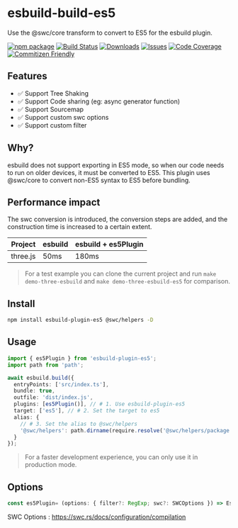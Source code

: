 # esbuild-build-es5

Use the @swc/core transform to convert to ES5 for the esbuild plugin.

[![npm package][npm-img]][npm-url]
[![Build Status][build-img]][build-url]
[![Downloads][downloads-img]][downloads-url]
[![Issues][issues-img]][issues-url]
[![Code Coverage][codecov-img]][codecov-url]
[![Commitizen Friendly][commitizen-img]][commitizen-url]

## Features

- ✅ Support Tree Shaking
- ✅ Support Code sharing (eg: async generator function)
- ✅ Support Sourcemap
- ✅ Support custom swc options
- ✅ Support custom filter

## Why?

esbuild does not support exporting in ES5 mode, so when our code needs to run on older devices, 
it must be converted to ES5. This plugin uses @swc/core to convert non-ES5 syntax to ES5 before bundling.


## Performance impact

The swc conversion is introduced, the conversion steps are added, and the construction time is increased to a certain extent.

| Project  | esbuild | esbuild + es5Plugin |
|----------|---------| --- |
| three.js | 50ms    | 180ms |

> For a test example you can clone the current project and run `make demo-three-esbuild` and `make demo-three-esbuild-es5` for comparison.


## Install

```bash
npm install esbuild-plugin-es5 @swc/helpers -D
```

## Usage

```ts
import { es5Plugin } from 'esbuild-plugin-es5';
import path from 'path';

await esbuild.build({
  entryPoints: ['src/index.ts'],
  bundle: true,
  outfile: 'dist/index.js',
  plugins: [es5Plugin()], // # 1. Use esbuild-plugin-es5
  target: ['es5'], // # 2. Set the target to es5
  alias: {
    // # 3. Set the alias to @swc/helpers
    '@swc/helpers': path.dirname(require.resolve('@swc/helpers/package.json')),
  }
});
```

> For a faster development experience, you can only use it in production mode.

## Options

```ts
const es5Plugin= (options: { filter?: RegExp; swc?: SWCOptions }) => Es5Plugin
```

SWC Options : https://swc.rs/docs/configuration/compilation


[build-img]:https://github.com/noyobo/esbuild-plugin-es5/actions/workflows/ci.yml/badge.svg
[build-url]:https://github.com/noyobo/esbuild-plugin-es5/actions/workflows/ci.yml
[downloads-img]:https://img.shields.io/npm/dt/esbuild-plugin-es5
[downloads-url]:https://www.npmtrends.com/esbuild-plugin-es5
[npm-img]:https://img.shields.io/npm/v/esbuild-plugin-es5
[npm-url]:https://www.npmjs.com/package/esbuild-plugin-es5
[issues-img]:https://img.shields.io/github/issues/noyobo/esbuild-plugin-es5
[issues-url]:https://github.com/noyobo/esbuild-plugin-es5/issues
[codecov-img]:https://codecov.io/gh/noyobo/esbuild-plugin-es5/branch/main/graph/badge.svg
[codecov-url]:https://codecov.io/gh/noyobo/esbuild-plugin-es5
[commitizen-img]:https://img.shields.io/badge/commitizen-friendly-brightgreen.svg
[commitizen-url]:http://commitizen.github.io/cz-cli/
